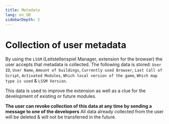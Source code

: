 ```yaml
---
title: Metadata
lang: en_GB
sidebarDepth: 2
---
```


# Collection of user metadata

By using the `LSSM` (Leitstellenspiel Manager, extension for the browser) the user accepts that metadata is collected. The following data is stored: `User ID`, `User Name`, `Amount of buildings`, `Currently used Browser`, `Last Call of Script`, `Activated Modules`, `Which local version of the game`, `Which map type is used` & `LSSM Version`.

This data is used to improve the extension as well as a clue for the development of existing or future modules.

**The user can revoke collection of this data at any time by sending a message to one of the developers** All data already collected from the user will be deleted & will not be transferred in the future.
